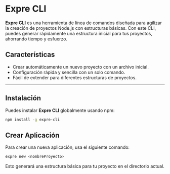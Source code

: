 
# Expre CLI

**Expre CLI** es una herramienta de línea de comandos diseñada para agilizar la creación de proyectos Node.js con estructuras básicas. Con este CLI, puedes generar rápidamente una estructura inicial para tus proyectos, ahorrando tiempo y esfuerzo.

## Características

- Crear automáticamente un nuevo proyecto con un archivo inicial.
- Configuración rápida y sencilla con un solo comando.
- Fácil de extender para diferentes estructuras de proyectos.

---

## Instalación

Puedes instalar **Expre CLI** globalmente usando npm:

```bash
npm install -g expre-cli
```

## Crear Aplicación

Para crear una nueva aplicación, usa el siguiente comando:

```bash
expre new <nombreProyecto>
```

Esto generará una estructura básica para tu proyecto en el directorio actual.
